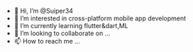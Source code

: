 - 👋 Hi, I’m @Suiper34
- 👀 I’m interested in cross-platform mobile app development 
- 🌱 I’m currently learning flutter&dart,ML 
- 💞️ I’m looking to collaborate on ...
- 📫 How to reach me ...

<!---
Suiper34/Suiper34 is a ✨ special ✨ repository because its `README.md` (this file) appears on your GitHub profile.
You can click the Preview link to take a look at your changes.
--->
